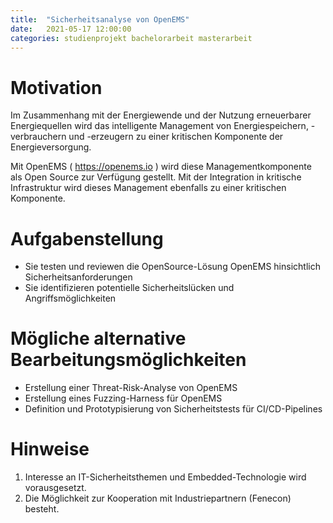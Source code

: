 ```yaml
---
title:	"Sicherheitsanalyse von OpenEMS"
date:	2021-05-17 12:00:00
categories: studienprojekt bachelorarbeit masterarbeit
---
```


Motivation
==========
Im Zusammenhang mit der Energiewende und der Nutzung erneuerbarer
Energiequellen wird das intelligente Management von Energiespeichern,
-verbrauchern und -erzeugern zu einer kritischen Komponente der
Energieversorgung.

Mit OpenEMS ( https://openems.io ) wird diese Managementkomponente
als Open Source zur Verfügung gestellt.
Mit der Integration in kritische Infrastruktur wird dieses
Management ebenfalls zu einer kritischen Komponente.


Aufgabenstellung
================

* Sie testen und reviewen die OpenSource-Lösung OpenEMS hinsichtlich Sicherheitsanforderungen
* Sie identifizieren potentielle Sicherheitslücken und Angriffsmöglichkeiten


Mögliche alternative Bearbeitungsmöglichkeiten
==============================================

* Erstellung einer Threat-Risk-Analyse von OpenEMS
* Erstellung eines Fuzzing-Harness für OpenEMS
* Definition und Prototypisierung von Sicherheitstests für CI/CD-Pipelines


Hinweise
========
1. Interesse an IT-Sicherheitsthemen und Embedded-Technologie wird vorausgesetzt.
2. Die Möglichkeit zur Kooperation mit Industriepartnern (Fenecon) besteht.
   
